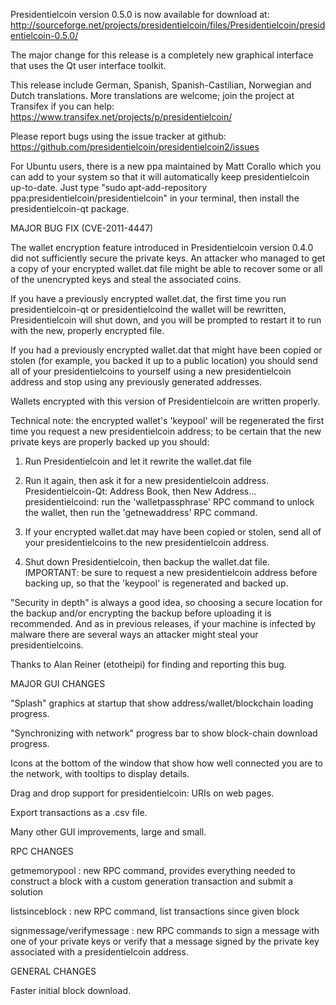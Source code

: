Presidentielcoin version 0.5.0 is now available for download at:
http://sourceforge.net/projects/presidentielcoin/files/Presidentielcoin/presidentielcoin-0.5.0/

The major change for this release is a completely new graphical interface that uses the Qt user interface toolkit.

This release include German, Spanish, Spanish-Castilian, Norwegian and Dutch translations. More translations are welcome; join the project at Transifex if you can help:
https://www.transifex.net/projects/p/presidentielcoin/

Please report bugs using the issue tracker at github:
https://github.com/presidentielcoin/presidentielcoin2/issues

For Ubuntu users, there is a new ppa maintained by Matt Corallo which you can add to your system so that it will automatically keep presidentielcoin up-to-date.  Just type "sudo apt-add-repository ppa:presidentielcoin/presidentielcoin" in your terminal, then install the presidentielcoin-qt package.

MAJOR BUG FIX  (CVE-2011-4447)

The wallet encryption feature introduced in Presidentielcoin version 0.4.0 did not sufficiently secure the private keys. An attacker who
managed to get a copy of your encrypted wallet.dat file might be able to recover some or all of the unencrypted keys and steal the
associated coins.

If you have a previously encrypted wallet.dat, the first time you run presidentielcoin-qt or presidentielcoind the wallet will be rewritten, Presidentielcoin will
shut down, and you will be prompted to restart it to run with the new, properly encrypted file.

If you had a previously encrypted wallet.dat that might have been copied or stolen (for example, you backed it up to a public
location) you should send all of your presidentielcoins to yourself using a new presidentielcoin address and stop using any previously generated addresses.

Wallets encrypted with this version of Presidentielcoin are written properly.

Technical note: the encrypted wallet's 'keypool' will be regenerated the first time you request a new presidentielcoin address; to be certain that the
new private keys are properly backed up you should:

1. Run Presidentielcoin and let it rewrite the wallet.dat file

2. Run it again, then ask it for a new presidentielcoin address.
Presidentielcoin-Qt: Address Book, then New Address...
presidentielcoind: run the 'walletpassphrase' RPC command to unlock the wallet,  then run the 'getnewaddress' RPC command.

3. If your encrypted wallet.dat may have been copied or stolen, send  all of your presidentielcoins to the new presidentielcoin address.

4. Shut down Presidentielcoin, then backup the wallet.dat file.
IMPORTANT: be sure to request a new presidentielcoin address before backing up, so that the 'keypool' is regenerated and backed up.

"Security in depth" is always a good idea, so choosing a secure location for the backup and/or encrypting the backup before uploading it is recommended. And as in previous releases, if your machine is infected by malware there are several ways an attacker might steal your presidentielcoins.

Thanks to Alan Reiner (etotheipi) for finding and reporting this bug.

MAJOR GUI CHANGES

"Splash" graphics at startup that show address/wallet/blockchain loading progress.

"Synchronizing with network" progress bar to show block-chain download progress.

Icons at the bottom of the window that show how well connected you are to the network, with tooltips to display details.

Drag and drop support for presidentielcoin: URIs on web pages.

Export transactions as a .csv file.

Many other GUI improvements, large and small.

RPC CHANGES

getmemorypool : new RPC command, provides everything needed to construct a block with a custom generation transaction and submit a solution

listsinceblock : new RPC command, list transactions since given block

signmessage/verifymessage : new RPC commands to sign a message with one of your private keys or verify that a message signed by the private key associated with a presidentielcoin address.

GENERAL CHANGES

Faster initial block download.
